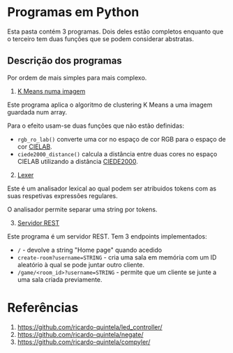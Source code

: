# Programas em Python

Esta pasta contém 3 programas. Dois deles estão completos enquanto que o terceiro tem
duas funções que se podem considerar abstratas.

## Descrição dos programas

Por ordem de mais simples para mais complexo.

1. [K Means numa imagem](k_means_image/k_means_image.py)

Este programa aplica o algoritmo de clustering K Means a uma imagem guardada num array.

Para o efeito usam-se duas funções que não estão definidas:
- `rgb_ro_lab()` converte uma cor no espaço de cor RGB para o
espaço de cor [CIELAB](https://en.wikipedia.org/wiki/CIELAB_color_space).
- `ciede2000_distance()` calcula a distância entre duas cores no espaço CIELAB
utilizando a distância [CIEDE2000](https://en.wikipedia.org/wiki/Color_difference#CIEDE2000).

2. [Lexer](lexer/lexer.py)

Este é um analisador lexical ao qual podem ser atribuidos tokens com as suas respetivas expressões regulares.

O analisador permite separar uma string por tokens.

3. [Servidor REST](rest_server/rest_server.py)

Este programa é um servidor REST. Tem 3 endpoints implementados:

- `/` - devolve a string "Home page" quando acedido
- `create-room?username=STRING` - cria uma sala em memória com um ID aleatório à qual se pode juntar outro cliente.
- `/game/<room_id>?username=STRING` - permite que um cliente se junte a uma sala criada previamente.


# Referências

1. https://github.com/ricardo-quintela/led_controller/
2. https://github.com/ricardo-quintela/negate/
3. https://github.com/ricardo-quintela/compyler/

